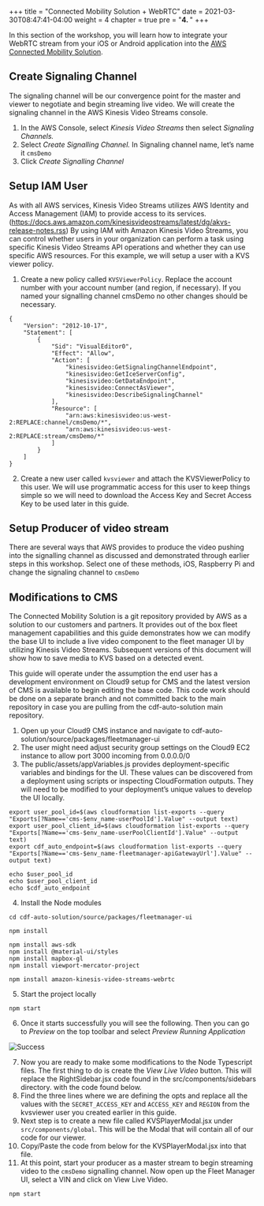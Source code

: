 +++
title = "Connected Mobility Solution + WebRTC"
date = 2021-03-30T08:47:41-04:00
weight = 4
chapter = true
pre = "<b>4. </b>"
+++

In this section of the workshop, you will learn how to integrate your WebRTC stream from your iOS or Android application into the [AWS Connected Mobility Solution](https://aws.amazon.com/automotive/solutions/connected-mobility/). 

## Create Signaling Channel 

The signaling channel will be our convergence point for the master and viewer to negotiate and begin streaming live video.  We will create the signaling channel in the AWS Kinesis Video Streams console.

1. In the AWS Console, select *Kinesis Video Streams* then select *Signaling Channels.*
2. Select *Create Signalling Channel.* In Signaling channel name, let’s name it `cmsDemo`
3. Click *Create Signalling Channel*

## Setup IAM User

As with all AWS services, Kinesis Video Streams utilizes AWS Identity and Access Management (IAM) to provide access to its services.  (https://docs.aws.amazon.com/kinesisvideostreams/latest/dg/akvs-release-notes.rss) By using IAM with Amazon Kinesis Video Streams, you can control whether users in your organization can perform a task using specific Kinesis Video Streams API operations and whether they can use specific AWS resources. For this example, we will setup a user with a KVS viewer policy.

1. Create a new policy called `KVSViewerPolicy`.  Replace the account number with your account number (and region, if necessary).  If you named your signalling channel cmsDemo no other changes should be necessary.
```
{
    "Version": "2012-10-17",
    "Statement": [
        {
            "Sid": "VisualEditor0",
            "Effect": "Allow",
            "Action": [
                "kinesisvideo:GetSignalingChannelEndpoint",
                "kinesisvideo:GetIceServerConfig",
                "kinesisvideo:GetDataEndpoint",
                "kinesisvideo:ConnectAsViewer",
                "kinesisvideo:DescribeSignalingChannel"
            ],
            "Resource": [
                "arn:aws:kinesisvideo:us-west-2:REPLACE:channel/cmsDemo/*",
                "arn:aws:kinesisvideo:us-west-2:REPLACE:stream/cmsDemo/*"
            ]
        }
    ]
}
```
2. Create a new user called `kvsviewer` and attach the KVSViewerPolicy to this user.  We will use programmatic access for this user to keep things simple so we will need to download the Access Key and Secret Access Key to be used later in this guide.

## Setup Producer of video stream

There are several ways that AWS provides to produce the video pushing into the signalling channel as discussed and demonstrated through earlier steps in this workshop.  Select one of these methods, iOS, Raspberry Pi and change the signaling channel to `cmsDemo`

## Modifications to CMS

The Connected Mobility Solution is a git repository provided by AWS as a solution to our customers and partners.  It provides out of the box fleet management capabilities and this guide demonstrates how we can modify the base UI to include a live video component to the fleet manager UI by utilizing Kinesis Video Streams.  Subsequent versions of this document will show how to save media to KVS based on a detected event.

This guide will operate under the assumption the end user has a development environment on Cloud9 setup for CMS and the latest version of CMS is available to begin editing the base code.  This code work should be done on a separate branch and not committed back to the main repository in case you are pulling from the cdf-auto-solution main repository.


1. Open up your Cloud9 CMS instance and navigate to  cdf-auto-solution/source/packages/fleetmanager-ui  
2. The user might need adjust security group settings on the Cloud9 EC2 instance to allow port 3000 incoming from 0.0.0.0/0
3. The public/assets/appVariables.js provides deployment-specific variables and bindings for the UI. These values can be discovered from a deployment using scripts or inspecting CloudFormation outputs.  They will need to be modified to your deployment’s unique values to develop the UI locally.

```
export user_pool_id=$(aws cloudformation list-exports --query "Exports[?Name=='cms-$env_name-userPoolId'].Value" --output text)
export user_pool_client_id=$(aws cloudformation list-exports --query "Exports[?Name=='cms-$env_name-userPoolClientId'].Value" --output text) 
export cdf_auto_endpoint=$(aws cloudformation list-exports --query "Exports[?Name=='cms-$env_name-fleetmanager-apiGatewayUrl'].Value" --output text)
```
```
echo $user_pool_id
echo $user_pool_client_id 
echo $cdf_auto_endpoint
```

4. Install the Node modules
```
cd cdf-auto-solution/source/packages/fleetmanager-ui

npm install

npm install aws-sdk
npm install @material-ui/styles
npm install mapbox-gl
npm install viewport-mercator-project

npm install amazon-kinesis-video-streams-webrtc
```

5. Start the project locally
```
npm start
```
6. Once it starts successfully you will see the following.  Then you can go to *Preview* on the top toolbar and select *Preview Running Application*

![Success](/images/compiled.png)

7. Now you are ready to make some modifications to the Node Typescript files.  The first thing to do is create the *View Live Video* button.  This will replace the RightSidebar.jsx code found in the src/components/sidebars directory. with the code found below.
8. Find the three lines where we are defining the opts and replace all the values with the `SECRET_ACCESS_KEY` and `ACCESS_KEY` and `REGION` from the kvsviewer user you created earlier in this guide.  
9. Next step is to create a new file called KVSPlayerModal.jsx under `src/components/global`.  This will be the Modal that will contain all of our code for our viewer.
10. Copy/Paste the code from below for the KVSPlayerModal.jsx into that file.
11. At this point, start your producer as a master stream to begin streaming video to the `cmsDemo` signalling channel.  Now open up the Fleet Manager UI, select a VIN and click on View Live Video.

```
npm start
```
